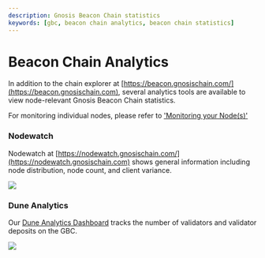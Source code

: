 ```yaml
---
description: Gnosis Beacon Chain statistics
keywords: [gbc, beacon chain analytics, beacon chain statistics]
---
```


# Beacon Chain Analytics

In addition to the chain explorer at [https://beacon.gnosischain.com/](https://beacon.gnosischain.com), several analytics tools are available to view node-relevant Gnosis Beacon Chain statistics.

For monitoring individual nodes, please refer to ['Monitoring your Node(s)'](../../node/management/monitoring-node.md)

### Nodewatch

Nodewatch at [https://nodewatch.gnosischain.com/](https://nodewatch.gnosischain.com) shows general information including node distribution, node count, and client variance.

![](/img/node/node1.png)


### Dune Analytics

Our [Dune Analytics Dashboard](https://dune.xyz/maxaleks/Gnosis-Beacon-Chain-(Deposits)) tracks the number of validators and validator deposits on the GBC.

![](/img/node/dune-1.png)

